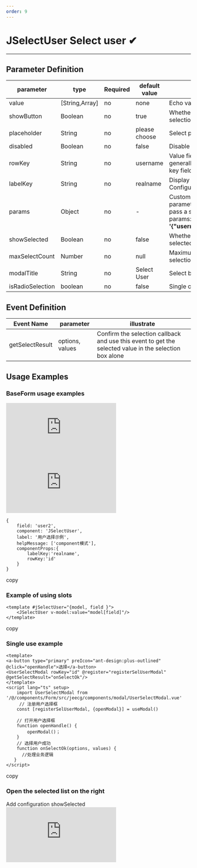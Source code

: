 ```yaml
---
order: 9
---
```


# JSelectUser Select user ✔

---

## Parameter Definition

| parameter        | type             | Required | default value | illustrate                                                                                      |
| ---------------- | ---------------- | -------- | ------------- | ----------------------------------------------------------------------------------------------- |
| value            | \[String,Array\] | no       | none          | Echo value                                                                                      |
| showButton       | Boolean          | no       | true          | Whether to display the selection button                                                         |
| placeholder      | String           | no       | please choose | Select prompt                                                                                   |
| disabled         | Boolean          | no       | false         | Disable                                                                                         |
| rowKey           | String           | no       | username      | Value field configuration, generally the primary key field                                      |
| labelKey         | String           | no       | realname      | Display Field Configuration                                                                     |
| params           | Object           | no       | \-            | Custom query parameters, you need to pass a string, such as: params: **'{"username":"admin"}'** |
| showSelected     | Boolean          | no       | false         | Whether to display the selected list on the right                                               |
| maxSelectCount   | Number           | no       | null          | Maximum number of selections                                                                    |
| modalTitle       | String           | no       | Select User   | Select box title                                                                                |
| isRadioSelection | boolean          | no       | false         | Single choice                                                                                   |

## Event Definition

| Event Name      | parameter       | illustrate                                                                                             |
| --------------- | --------------- | ------------------------------------------------------------------------------------------------------ |
| getSelectResult | options, values | Confirm the selection callback and use this event to get the selected value in the selection box alone |

## Usage Examples

### BaseForm usage examples

![](https://lfs.k.topthink.com/lfs/1ef787b3dba3828a5dcca95a6e34707d691e822215d6c10c6d8732f285b40611.dat)  
![](https://lfs.k.topthink.com/lfs/6f772f5f0c8c67012ff2cb1e45f2648e4848aa2a842538848a09c8376af069d1.dat)

```
{
    field: 'user2',
    component: 'JSelectUser',
    label: '用户选择示例',
    helpMessage: ['component模式'],
    componentProps:{
        labelKey:'realname',
        rowKey:'id'
    }
}
```

copy

### Example of using slots

```
<template #jSelectUser="{model, field }">
    <JSelectUser v-model:value="model[field]"/>
</template>
```

copy

### Single use example

```
<template>
<a-button type="primary" preIcon="ant-design:plus-outlined" @click="openHandle">选择</a-button>
<UserSelectModal rowKey="id" @register="registerSelUserModal" @getSelectResult="onSelectOk"/>
</template>
<script lang="ts" setup>
    import UserSelectModal from '/@/components/Form/src/jeecg/components/modal/UserSelectModal.vue'
     // 注册用户选择框
    const [registerSelUserModal, {openModal}] = useModal()

    // 打开用户选择框
    function openHandle() {
        openModal()；
    }
    // 选择用户成功
    function onSelectOk(options, values) {
      //处理业务逻辑
   }
</script>
```

copy

### Open the selected list on the right

Add configuration showSelected  
![](https://lfs.k.topthink.com/lfs/eea8c9596554c694031fe2081980061dced9e325f7489a4ea72d0a92727ae4be.dat)
